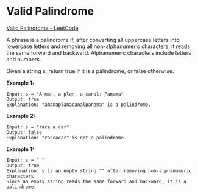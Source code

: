 # Valid Palindrome

[Valid Palindrome - LeetCode](https://leetcode.com/problems/valid-palindrome/description/)

A phrase is a palindrome if, after converting all uppercase letters into lowercase letters and removing all non-alphanumeric characters, it reads the same forward and backward. Alphanumeric characters include letters and numbers.

Given a string s, return true if it is a palindrome, or false otherwise.

**Example 1:**
```text
Input: s = "A man, a plan, a canal: Panama"
Output: true
Explanation: "amanaplanacanalpanama" is a palindrome.
```

**Example 2:**
```text
Input: s = "race a car"
Output: false
Explanation: "raceacar" is not a palindrome.
```

**Example 1:**

```text
Input: s = " "
Output: true
Explanation: s is an empty string "" after removing non-alphanumeric characters.
Since an empty string reads the same forward and backward, it is a palindrome.
```
